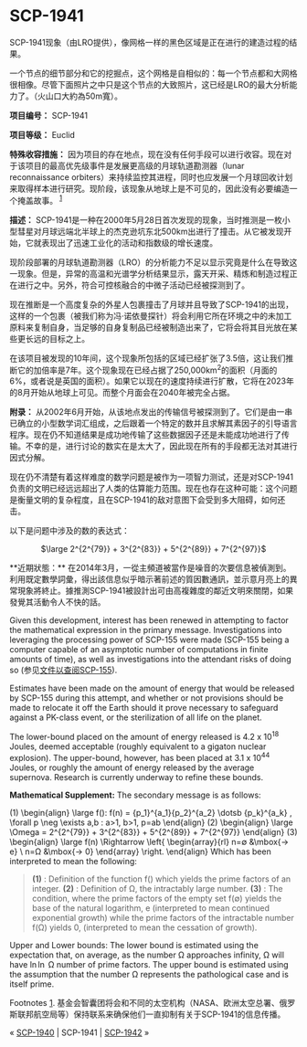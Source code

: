 # SCP-1941
                        




SCP-1941现象（由LRO提供），像网格一样的黑色区域是正在进行的建造过程的结果。





一个节点的细节部分和它的挖掘点，这个网格是自相似的：每一个节点都和大网格很相像。尽管下面照片之中只是这个节点的大致照片，这已经是LRO的最大分析能力了。（火山口大約為50m寬）。



**项目编号：** SCP-1941

**项目等级：** Euclid

**特殊收容措施：** 因为项目的存在地点，现在没有任何手段可以进行收容。现在对于该项目的最高优先级事件是发展更高级的月球轨道勘测器（lunar reconnaissance orbiters）来持续监控其进程，同时也应发展一个月球回收计划来取得样本进行研究。现阶段，该现象从地球上是不可见的，因此没有必要编造一个掩盖故事。<sup class='footnoteref'>
 <a shape='rect' class='footnoteref' id='footnoteref-1' href='javascript:;' onclick='WIKIDOT.page.utils.scrollToReference(&apos;footnote-1&apos;)'>1</a>
</sup>

**描述：** SCP-1941是一种在2000年5月28日首次发现的现象，当时推测是一枚小型彗星对月球远端北半球上的杰克逊坑东北500km出进行了撞击。从它被发现开始，它就表现出了迅速工业化的活动和指数级的增长速度。

现阶段部署的月球轨道勘测器（LRO）的分析能力不足以显示究竟是什么在导致这一现象。但是，异常的高温和光谱学分析结果显示，露天开采、精炼和制造过程正在进行之中。另外，符合可控核融合的中微子活动已经被探测到了。

现在推断是一个高度复杂的外星人包裹撞击了月球并且导致了SCP-1941的出现，这样的一个包裹（被我们称为冯·诺依曼探针）将会利用它所在环境之中的未加工原料来复制自身，当足够的自身复制品已经被制造出来了，它将会将其目光放在某些更长远的目标之上。

在该项目被发现的10年间，这个现象所包括的区域已经扩张了3.5倍，这让我们推断它的加倍率是7年。这个现象现在已经占据了250,000km<sup>2</sup>的面积（月面的6%，或者说是英国的面积）。如果它以现在的速度持续进行扩散，它将在2023年的8月开始从地球上可见。而整个月面会在2040年被完全占据。

**附录：** 从2002年6月开始，从该地点发出的传输信号被探测到了。它们是由一串已确立的小型数学词汇组成，之后跟着一个特定的数并且求解其素因子的引导语言程序。现在仍不知道结果是成功地传输了这些数据因子还是未能成功地进行了传输。不幸的是，进行讨论的数实在是太大了，因此现在所有的手段都无法对其进行因式分解。

现在仍不清楚有着这样难度的数学问题是被作为一项智力测试，还是对SCP-1941负责的文明已经远远超出了人类的估算能力范围。现在也存在这种可能：这个问题是衡量文明的复杂程度，且在SCP-1941的敌对意图下会受到多大阻碍，如何还击。

以下是问题中涉及的数的表达式：

<p style='text-align: center;'>$\large 2^{2^{79}} + 3^{2^{83}} + 5^{2^{89}} + 7^{2^{97}}$</p>
**近期狀態：** 在2014年3月，一從主頻道被當作是噪音的次要信息被偵測到。利用既定數學詞彙，得出該信息似乎暗示著前述的質因數通訊，並示意月亮上的異常現象將終止。據推測SCP-1941被設計出可由高複雜度的鄰近文明來關閉，如果發覺其活動令人不快的話。

Given this development, interest has been renewed in attempting to factor the mathematical expression in the primary message. Investigations into leveraging the processing power of SCP-155 were made (SCP-155 being a computer capable of an asymptotic number of computations in finite amounts of time), as well as investigations into the attendant risks of doing so (参见[文件以查阅SCP-155](/scp-155)).

Estimates have been made on the amount of energy that would be released by SCP-155 during this attempt, and whether or not provisions should be made to relocate it off the Earth should it prove necessary to safeguard against a PK-class event, or the sterilization of all life on the planet.

The lower-bound placed on the amount of energy released is 4.2 x 10<sup>18</sup> Joules, deemed acceptable (roughly equivalent to a gigaton nuclear explosion). The upper-bound, however, has been placed at 3.1 x 10<sup>44</sup> Joules, or roughly the amount of energy released by the average supernova. Research is currently underway to refine these bounds.

**Mathematical Supplement:** 
The secondary message is as follows:

(1)
\begin{align} \large f(): f(n) = {p_1}^{a_1}{p_2}^{a_2} \dotsb {p_k}^{a_k} , \forall p \neg \exists a,b : a>1, b>1, p=ab \end{align}
(2)
\begin{align} \large \Omega = 2^{2^{79}} + 3^{2^{83}} + 5^{2^{89}} + 7^{2^{97}} \end{align}
(3)
\begin{align} \large f(n) \Rightarrow \left\{ \begin{array}{rl} n=∅ &\mbox{-> e} \\ n=Ω &\mbox{-> 0} \end{array} \right. \end{align}
Which has been interpreted to mean the following:


> **(1)** : Definition of the function f() which yields the prime factors of an integer.
**(2)** : Definition of Ω, the intractably large number.
**(3)** : The condition, where the prime factors of the empty set f(∅) yields the base of the natural logarithm, e (interpreted to mean continued exponential growth) while the prime factors of the intractable number f(Ω) yields 0, (interpreted to mean the cessation of growth).
> 

Upper and Lower bounds:
The lower bound is estimated using the expectation that, on average, as the number Ω approaches infinity, Ω will have $\ln\ln$ Ω number of prime factors. The upper bound is estimated using the assumption that the number Ω represents the pathological case and is itself prime.


Footnotes
<a shape='rect' href='javascript:;' onclick='WIKIDOT.page.utils.scrollToReference(&apos;footnoteref-1&apos;)'>1</a>. 基金会智囊团将会和不同的太空机构（NASA、欧洲太空总署、俄罗斯联邦航空局等）保持联系来确保他们一直抑制有关于SCP-1941的信息传播。



« [SCP-1940](/scp-1940) | SCP-1941 | [SCP-1942](/scp-1942) »





                    